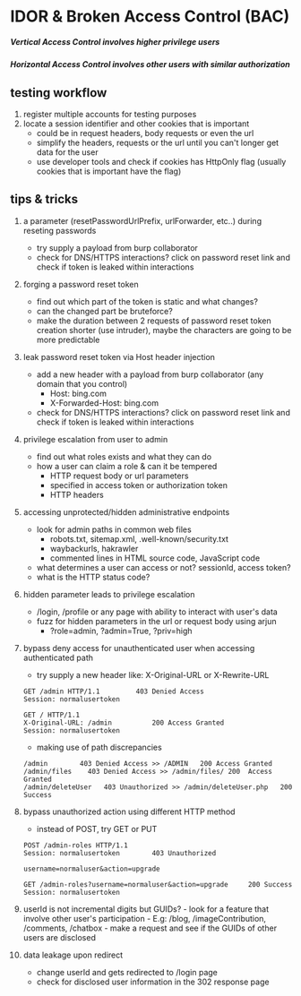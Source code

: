 # IDOR & Broken Access Control (BAC)

##### Vertical Access Control involves higher privilege users
##### Horizontal Access Control involves other users with similar authorization

## testing workflow
1. register multiple accounts for testing purposes
2. locate a session identifier and other cookies that is important
	- could be in request headers, body requests or even the url
	- simplify the headers, requests or the url until you can't longer get data for the user
	- use developer tools and check if cookies has HttpOnly flag (usually cookies that is important have the flag)

## tips & tricks
1. a parameter (resetPasswordUrlPrefix, urlForwarder, etc..) during reseting passwords
	- try supply a payload from burp collaborator
	- check for DNS/HTTPS interactions? click on password reset link and check if token is leaked within interactions
2. forging a password reset token
	- find out which part of the token is static and what changes?
	- can the changed part be bruteforce?
	- make the duration between 2 requests of password reset token creation shorter (use intruder), maybe the characters are going to be more predictable
3. leak password reset token via Host header injection
	- add a new header with a payload from burp collaborator (any domain that you control)
		- Host: bing.com
		- X-Forwarded-Host: bing.com
	- check for DNS/HTTPS interactions? click on password reset link and check if token is leaked within interactions
4. privilege escalation from user to admin
	- find out what roles exists and what they can do
	- how a user can claim a role & can it be tempered
		- HTTP request body or url parameters
		- specified in access token or authorization token
		- HTTP headers
5. accessing unprotected/hidden administrative endpoints
	- look for admin paths in common web files
		- robots.txt, sitemap.xml, .well-known/security.txt
		- waybackurls, hakrawler
		- commented lines in HTML source code, JavaScript code
	- what determines a user can access or not? sessionId, access token?
	- what is the HTTP status code?
6. hidden parameter leads to privilege escalation
	- /login, /profile or any page with ability to interact with user's data
	- fuzz for hidden parameters in the url or request body using arjun
		- ?role=admin, ?admin=True, ?priv=high
7. bypass deny access for unauthenticated user when accessing authenticated path
	- try supply a new header like: X-Original-URL or X-Rewrite-URL
	```
	GET /admin HTTP/1.1			403 Denied Access
	Session: normalusertoken
	```
	```
	GET / HTTP/1.1
 	X-Original-URL: /admin			200 Access Granted
	Session: normalusertoken
	```
 	- making use of path discrepancies
	```
 	/admin 	      403 Denied Access >> /ADMIN 	200 Access Granted
 	/admin/files 	403 Denied Access >> /admin/files/ 200 	Access Granted
 	/admin/deleteUser	403 Unauthorized >> /admin/deleteUser.php	200 Success
 8. bypass unauthorized action using different HTTP method
	- instead of POST, try GET or PUT
	```
 	POST /admin-roles HTTP/1.1
 	Session: normalusertoken		403 Unauthorized

 	username=normaluser&action=upgrade
 	```
 	```
  	GET /admin-roles?username=normaluser&action=upgrade		200 Success
  	Session: normalusertoken
  	```
 9. userId is not incremental digits but GUIDs?
    	- look for a feature that involve other user's participation
    	- E.g: /blog, /imageContribution, /comments, /chatbox
    	- make a request and see if the GUIDs of other users are disclosed

10. data leakage upon redirect
	- change userId and gets redirected to /login page
	- check for disclosed user information in the 302 response page
